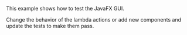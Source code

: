 This example shows how to test the JavaFX GUI.

Change the behavior of the lambda actions or add new components
and update the tests to make them pass.
